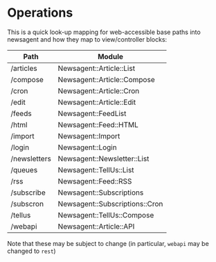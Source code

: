 Operations
==========

This is a quick look-up mapping for web-accessible base paths into
newsagent and how they map to view/controller blocks:

| Path         | Module                         |
|--------------|--------------------------------|
| /articles    | Newsagent::Article::List       |
| /compose     | Newsagent::Article::Compose    |
| /cron        | Newsagent::Article::Cron       |
| /edit        | Newsagent::Article::Edit       |
| /feeds       | Newsagent::FeedList            |
| /html        | Newsagent::Feed::HTML          |
| /import      | Newsagent::Import              |
| /login       | Newsagent::Login               |
| /newsletters | Newsagent::Newsletter::List    |
| /queues      | Newsagent::TellUs::List        |
| /rss         | Newsagent::Feed::RSS           |
| /subscribe   | Newsagent::Subscriptions       |
| /subscron    | Newsagent::Subscriptions::Cron |
| /tellus      | Newsagent::TellUs::Compose     |
| /webapi      | Newsagent::Article::API        |

Note that these may be subject to change (in particular, `webapi`
may be changed to `rest`)
